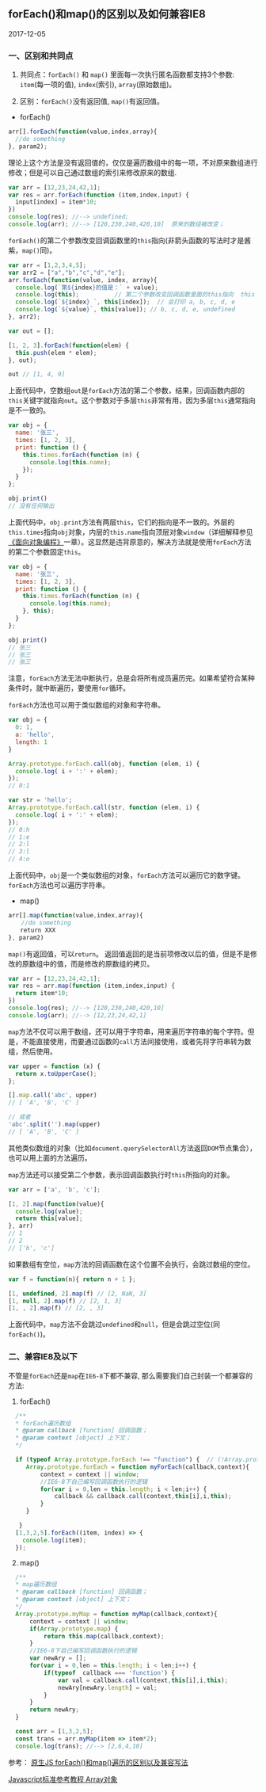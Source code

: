 ## forEach()和map()的区别以及如何兼容IE8

2017-12-05

### 一、区别和共同点

1. 共同点：`forEach()` 和 `map()` 里面每一次执行匿名函数都支持3个参数: `item`(每一项的值), `index`(索引), `array`(原始数组)。

2. 区别：`forEach()`没有返回值, `map()`有返回值。


* forEach()

```javascript
arr[].forEach(function(value,index,array){
  //do something
}, param2);
```
理论上这个方法是没有返回值的，仅仅是遍历数组中的每一项，不对原来数组进行修改；但是可以自己通过数组的索引来修改原来的数组.

```javascript
var arr = [12,23,24,42,1];
var res = arr.forEach(function (item,index,input) {
  input[index] = item*10;
})
console.log(res); //--> undefined;
console.log(arr); //--> [120,230,240,420,10]  原来的数组被改变；
```
`forEach()`的第二个参数改变回调函数里的`this`指向(非箭头函数的写法时才是酱紫，`map()`同)。

```javascript
var arr = [1,2,3,4,5];
var arr2 = ["a","b","c","d","e"];
arr.forEach(function(value, index, array){
  console.log(`第${index}的值是：` + value);
  console.log(this);          // 第二个参数改变回调函数里面的this指向  this = ["a", "b", "c", "d", "e"];
  console.log(`${index} `, this[index]);  // 会打印 a, b, c, d, e
  console.log(`${value}`, this[value]); // b, c, d, e, undefined
}, arr2);
```

```javascript
var out = [];

[1, 2, 3].forEach(function(elem) {
  this.push(elem * elem);
}, out);

out // [1, 4, 9]
```

上面代码中，空数组`out`是`forEach`方法的第二个参数，结果，回调函数内部的`this`关键字就指向`out`。这个参数对于多层`this`非常有用，因为多层`this`通常指向是不一致的。

```javascript
var obj = {
  name: '张三',
  times: [1, 2, 3],
  print: function () {
    this.times.forEach(function (n) {
      console.log(this.name);
    });
  }
};

obj.print()
// 没有任何输出
```

上面代码中，`obj.print`方法有两层`this`，它们的指向是不一致的。外层的`this.times`指向`obj`对象，内层的`this.name`指向顶层对象`window`（详细解释参见[《面向对象编程》](http://javascript.ruanyifeng.com/oop/this.html)一章）。这显然是违背原意的，解决方法就是使用`forEach`方法的第二个参数固定`this`。

```javascript
var obj = {
  name: '张三',
  times: [1, 2, 3],
  print: function () {
    this.times.forEach(function (n) {
      console.log(this.name);
    }, this);
  }
};

obj.print()
// 张三
// 张三
// 张三
```

注意，`forEach`方法无法中断执行，总是会将所有成员遍历完。如果希望符合某种条件时，就中断遍历，要使用`for`循环。

`forEach`方法也可以用于类似数组的对象和字符串。

```javascript
var obj = {
  0: 1,
  a: 'hello',
  length: 1
}

Array.prototype.forEach.call(obj, function (elem, i) {
  console.log( i + ':' + elem);
});
// 0:1

var str = 'hello';
Array.prototype.forEach.call(str, function (elem, i) {
  console.log( i + ':' + elem);
});
// 0:h
// 1:e
// 2:l
// 3:l
// 4:o
```
上面代码中，`obj`是一个类似数组的对象，`forEach`方法可以遍历它的数字键。`forEach`方法也可以遍历字符串。

* map()

```javascript
arr[].map(function(value,index,array){
　  //do something
　　return XXX
}, param2)
```
`map()`有返回值，可以`return`。 返回值返回的是当前项修改以后的值，但是不是修改的原数组中的值，而是修改的原数组的拷贝。

```javascript
var arr = [12,23,24,42,1];
var res = arr.map(function (item,index,input) {
  return item*10;
})
console.log(res); //--> [120,230,240,420,10]
console.log(arr); //--> [12,23,24,42,1]
```

`map`方法不仅可以用于数组，还可以用于字符串，用来遍历字符串的每个字符。但是，不能直接使用，而要通过函数的`call`方法间接使用，或者先将字符串转为数组，然后使用。

```javascript
var upper = function (x) {
  return x.toUpperCase();
};

[].map.call('abc', upper)
// [ 'A', 'B', 'C' ]

// 或者
'abc'.split('').map(upper)
// [ 'A', 'B', 'C' ]
```

其他类似数组的对象（比如`document.querySelectorAll`方法返回`DOM`节点集合），也可以用上面的方法遍历。

`map`方法还可以接受第二个参数，表示回调函数执行时`this`所指向的对象。

```javascript
var arr = ['a', 'b', 'c'];

[1, 2].map(function(value){
  console.log(value);
  return this[value];
}, arr)
// 1
// 2
// ['b', 'c']
```

如果数组有空位，`map`方法的回调函数在这个位置不会执行，会跳过数组的空位。

```javascript
var f = function(n){ return n + 1 };

[1, undefined, 2].map(f) // [2, NaN, 3]
[1, null, 2].map(f) // [2, 1, 3]
[1, , 2].map(f) // [2, , 3]
```

上面代码中，`map`方法不会跳过`undefined`和`null`，但是会跳过空位(同`forEach()`)。

### 二、兼容IE8及以下

不管是`forEach`还是`map`在`IE6-8`下都不兼容, 那么需要我们自己封装一个都兼容的方法:

1. forEach()

```javascript
  /**
  * forEach遍历数组
  * @param callback [function] 回调函数；
  * @param context [object] 上下文；
  */

  if (typeof Array.prototype.forEach !== "function") {  // (!Array.prototype.forEach) 也可以作为判断条件
     Array.prototype.forEach = function myForEach(callback,context){
         context = context || window;
         //IE6-8下自己编写回调函数执行的逻辑
         for(var i = 0,len = this.length; i < len;i++) {
             callback && callback.call(context,this[i],i,this);
         }
     }

   }
  [1,3,2,5].forEach((item, index) => {
    console.log(item);
  });
```

2. map()

```javascript
  /**
  * map遍历数组
  * @param callback [function] 回调函数；
  * @param context [object] 上下文；
  */
  Array.prototype.myMap = function myMap(callback,context){
      context = context || window;
      if(Array.prototype.map) {
          return this.map(callback,context);
      }
      //IE6-8下自己编写回调函数执行的逻辑
      var newAry = [];
      for(var i = 0,len = this.length; i < len;i++) {
          if(typeof  callback === 'function') {
              var val = callback.call(context,this[i],i,this);
              newAry[newAry.length] = val;
          }
      }
      return newAry;
  }

  const arr = [1,3,2,5];
  const trans = arr.myMap(item => item*2);
  console.log(trans); //--> [2,6,4,10]
```

参考：
[原生JS forEach()和map()遍历的区别以及兼容写法](http://blog.csdn.net/huangpb123/article/details/52756303#)

[Javascript标准参考教程 Array对象](http://javascript.ruanyifeng.com/stdlib/array.html)
